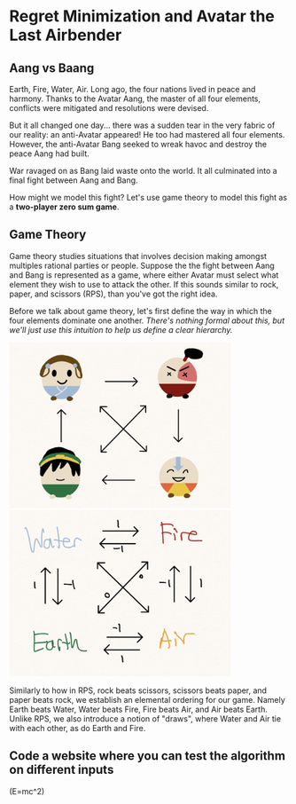 # Regret Minimization and Avatar the Last Airbender

## Aang vs Baang

Earth, Fire, Water, Air. Long ago, the four nations lived in peace and harmony. Thanks to the Avatar Aang, the master of all four elements, conflicts were mitigated and resolutions were devised.

But it all changed one day... there was a sudden tear in the very fabric of our reality: an anti-Avatar appeared! He too had mastered all four elements. However, the anti-Avatar Bang seeked to wreak havoc and destroy the peace Aang had built.

War ravaged on as Bang laid waste onto the world. It all culminated into a final fight between Aang and Bang.

How might we model this fight? Let's use game theory to model this fight as a **two-player zero sum game**.

## Game Theory

Game theory studies situations that involves decision making amongst multiples rational parties or people. Suppose the the fight between Aang and Bang is represented as a game, where either Avatar must select what element they wish to use to attack the other. If this sounds similar to rock, paper, and scissors (RPS), than you've got the right idea.

Before we talk about game theory, let's first define the way in which the four elements dominate one another. _There's nothing formal about this, but we'll just use this intuition to help us define a clear hierarchy._

<img src="./pictures/ed_character.jpg" alt="drawing" width="400"/>
<img src="./pictures/ed_names.jpg" alt="drawing" width="400"/>

Similarly to how in RPS, rock beats scissors, scissors beats paper, and paper beats rock, we establish an elemental ordering for our game. Namely Earth beats Water, Water beats Fire, Fire beats Air, and Air beats Earth. Unlike RPS, we also introduce a notion of "draws", where Water and Air tie with each other, as do Earth and Fire.

## Code a website where you can test the algorithm on different inputs

\(E=mc^2\)

